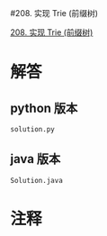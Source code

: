 #208. 实现 Trie (前缀树)

[208. 实现 Trie (前缀树)](https://leetcode.cn/problems/implement-trie-prefix-tree?envType=featured-list&envId=2cktkvj?envType=featured-list&envId=2cktkvj)
                 
# 解答
                 
## python 版本

````include python
solution.py
````


## java 版本



````include java
Solution.java
````
                 

# 注释